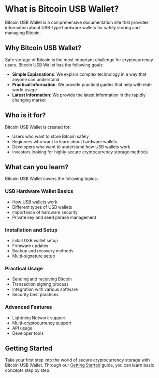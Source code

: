 # What is Bitcoin USB Wallet?

Bitcoin USB Wallet is a comprehensive documentation site that provides information about USB-type hardware wallets for safely storing and managing Bitcoin.

## Why Bitcoin USB Wallet?

Safe storage of Bitcoin is the most important challenge for cryptocurrency users. Bitcoin USB Wallet has the following goals:

- **Simple Explanations**: We explain complex technology in a way that anyone can understand
- **Practical Information**: We provide practical guides that help with real-world usage
- **Latest Information**: We provide the latest information in the rapidly changing market

## Who is it for?

Bitcoin USB Wallet is created for:

- Users who want to store Bitcoin safely
- Beginners who want to learn about hardware wallets
- Developers who want to understand how USB wallets work
- Investors looking for highly secure cryptocurrency storage methods

## What can you learn?

Bitcoin USB Wallet covers the following topics:

### USB Hardware Wallet Basics
- How USB wallets work
- Different types of USB wallets
- Importance of hardware security
- Private key and seed phrase management

### Installation and Setup
- Initial USB wallet setup
- Firmware updates
- Backup and recovery methods
- Multi-signature setup

### Practical Usage
- Sending and receiving Bitcoin
- Transaction signing process
- Integration with various software
- Security best practices

### Advanced Features
- Lightning Network support
- Multi-cryptocurrency support
- API usage
- Developer tools

## Getting Started

Take your first step into the world of secure cryptocurrency storage with Bitcoin USB Wallet. Through our [Getting Started](/en/guide/getting-started) guide, you can learn basic concepts step by step.
